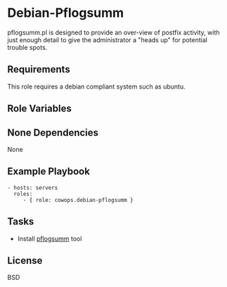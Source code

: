 Debian-Pflogsumm
=================

pflogsumm.pl is designed to provide an over-view of postfix activity, with just enough detail to give the administrator a "heads up" for potential trouble spots.

Requirements
------------

This role requires a debian compliant system such as ubuntu.

Role Variables
--------------

None
Dependencies
------------

None

Example Playbook
----------------

    - hosts: servers
      roles:
         - { role: cowops.debian-pflogsumm }

Tasks
-----

  - Install [pflogsumm](http://jimsun.linxnet.com/postfix_contrib.html) tool

License
-------

BSD
